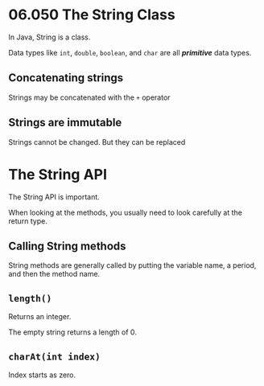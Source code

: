 # 06.050 The String Class

In Java, String is a class.

Data types like `int`, `double`, `boolean`, and `char` are all ***primitive*** data types.

## Concatenating strings

Strings may be concatenated with the `+` operator

## Strings are immutable

Strings cannot be changed.  But they can be replaced

# The String API

The String API is important.

When looking at the methods, you usually need to look carefully at the return type.

## Calling String methods

String methods are generally called by putting the variable name, a period, and then the method name.

## `length()`

Returns an integer.  

The empty string returns a length of 0.

## `charAt(int index)`

Index starts as zero.

